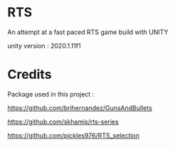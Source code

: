 # RTS
An attempt at a fast paced RTS game build with UNITY

unity version : 2020.1.11f1 


# Credits 

Package used in this project :

https://github.com/brihernandez/GunsAndBullets

https://github.com/skhamis/rts-series

https://github.com/pickles976/RTS_selection

